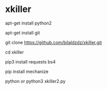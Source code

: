 # xkiller

apt-get install python2

apt-get install git

git clone https://github.com/bilaldzdz/xkiller.git

 cd xkiller

pip3 install requests bs4

pip install mechanize

python or python3 xkiller2.py
